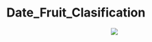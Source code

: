 # Date_Fruit_Clasification

<center><img src="https://storage.googleapis.com/kaggle-datasets-images/2049845/3400552/7ea4cce54ee9f92170cf7e4dfcb72394/dataset-cover.jpg?t=2022-04-03-09-30-05"></center>

